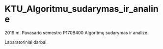 # KTU_Algoritmu_sudarymas_ir_analine

2019 m. Pavasario semestro P170B400 Algoritmų sudarymas ir analizė.

Labaratoriniai darbai.
